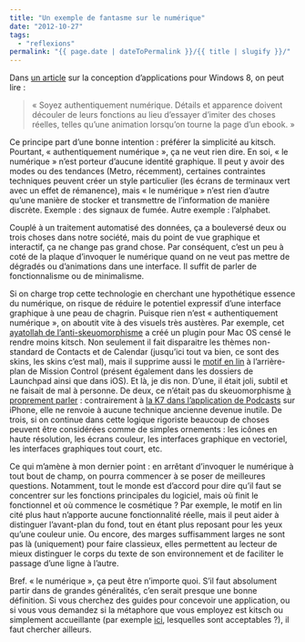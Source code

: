 ```yaml
---
title: "Un exemple de fantasme sur le numérique"
date: "2012-10-27"
tags:
  - "reflexions"
permalink: "{{ page.date | dateToPermalink }}/{{ title | slugify }}/"
---
```


Dans [un article](http://uxmag.com/articles/five-things-to-know-when-designing-a-windows-8-app) sur la conception d’applications pour Windows 8, on peut lire :

> « Soyez authentiquement numérique. Détails et apparence doivent découler de leurs fonctions au lieu d’essayer d’imiter des choses réelles, telles qu’une animation lorsqu’on tourne la page d’un ebook. »

Ce principe part d’une bonne intention : préférer la simplicité au kitsch. Pourtant, « authentiquement numérique », ça ne veut rien dire. En soi, « le numérique » n’est porteur d’aucune identité graphique. Il peut y avoir des modes ou des tendances (Metro, récemment), certaines contraintes techniques peuvent créer un style particulier (les écrans de terminaux vert avec un effet de rémanence), mais « le numérique » n’est rien d’autre qu’une manière de stocker et transmettre de l’information de manière discrète. Exemple : des signaux de fumée. Autre exemple : l’alphabet.

Couplé à un traitement automatisé des données, ça a bouleversé deux ou trois choses dans notre société, mais du point de vue graphique et interactif, ça ne change pas grand chose. Par conséquent, c’est un peu à coté de la plaque d’invoquer le numérique quand on ne veut pas mettre de dégradés ou d’animations dans une interface. Il suffit de parler de fonctionnalisme ou de minimalisme.

Si on charge trop cette technologie en cherchant une hypothétique essence du numérique, on risque de réduire le potentiel expressif d’une interface graphique à une peau de chagrin. Puisque rien n’est « authentiquement numérique », on aboutit vite à des visuels très austères. Par exemple, cet [ayatollah de l’anti-skeuomorphisme](http://www.theverge.com/2012/9/14/3331466/mountain-lion-without-skeumorphism) a créé un plugin pour Mac OS censé le rendre moins kitsch. Non seulement il fait disparaitre les thèmes non-standard de Contacts et de Calendar (jusqu’ici tout va bien, ce sont des skins, les skins c’est mal), mais il supprime aussi le [motif en lin](http://turbo.premiumpixels.com/wp-content/uploads/2011/05/preview11.jpg) à l’arrière-plan de Mission Control (présent également dans les dossiers de Launchpad ainsi que dans iOS). Et là, je dis non. D’une, il était joli, subtil et ne faisait de mal à personne. De deux, ce n’était pas du skeuomorphisme [à proprement parler](http://sachagreif.com/what-skeuomorphism-is-and-isnt/) : contrairement à [la K7 dans l’application de Podcasts](http://www.wired.com/images_blogs/gadgetlab/2012/06/podcast_app_2.jpg) sur iPhone, elle ne renvoie à aucune technique ancienne devenue inutile. De trois, si on continue dans cette logique rigoriste beaucoup de choses peuvent être considérées comme de simples ornements : les icônes en haute résolution, les écrans couleur, les interfaces graphique en vectoriel, les interfaces graphiques tout court, etc.

Ce qui m’amène à mon dernier point : en arrêtant d’invoquer le numérique à tout bout de champ, on pourra commencer à se poser de meilleures questions. Notamment, tout le monde est d’accord pour dire qu’il faut se concentrer sur les fonctions principales du logiciel, mais où finit le fonctionnel et où commence le cosmétique ? Par exemple, le motif en lin cité plus haut n’apporte aucune fonctionnalité réelle, mais il peut aider à distinguer l’avant-plan du fond, tout en étant plus reposant pour les yeux qu’une couleur unie. Ou encore, des marges suffisamment larges ne sont pas là (uniquement) pour faire classieux, elles permettent au lecteur de mieux distinguer le corps du texte de son environnement et de faciliter le passage d’une ligne à l’autre.

Bref. « le numérique », ça peut être n’importe quoi. S’il faut absolument partir dans de grandes généralités, c’en serait presque une bonne définition. Si vous cherchez des guides pour concevoir une application, ou si vous vous demandez si la métaphore que vous employez est kitsch ou simplement accueillante (par exemple [ici](http://web.archive.org/web/20150321045148/http://skeu.it/), lesquelles sont acceptables ?), il faut chercher ailleurs.
